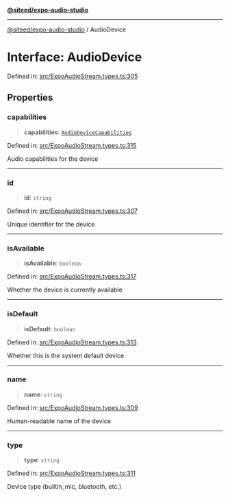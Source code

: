 [**@siteed/expo-audio-studio**](../README.md)

***

[@siteed/expo-audio-studio](../README.md) / AudioDevice

# Interface: AudioDevice

Defined in: [src/ExpoAudioStream.types.ts:305](https://github.com/deeeed/expo-audio-stream/blob/e496f5dd1024dfffefc22b133ee7e25a9e09a3b7/packages/expo-audio-studio/src/ExpoAudioStream.types.ts#L305)

## Properties

### capabilities

> **capabilities**: [`AudioDeviceCapabilities`](AudioDeviceCapabilities.md)

Defined in: [src/ExpoAudioStream.types.ts:315](https://github.com/deeeed/expo-audio-stream/blob/e496f5dd1024dfffefc22b133ee7e25a9e09a3b7/packages/expo-audio-studio/src/ExpoAudioStream.types.ts#L315)

Audio capabilities for the device

***

### id

> **id**: `string`

Defined in: [src/ExpoAudioStream.types.ts:307](https://github.com/deeeed/expo-audio-stream/blob/e496f5dd1024dfffefc22b133ee7e25a9e09a3b7/packages/expo-audio-studio/src/ExpoAudioStream.types.ts#L307)

Unique identifier for the device

***

### isAvailable

> **isAvailable**: `boolean`

Defined in: [src/ExpoAudioStream.types.ts:317](https://github.com/deeeed/expo-audio-stream/blob/e496f5dd1024dfffefc22b133ee7e25a9e09a3b7/packages/expo-audio-studio/src/ExpoAudioStream.types.ts#L317)

Whether the device is currently available

***

### isDefault

> **isDefault**: `boolean`

Defined in: [src/ExpoAudioStream.types.ts:313](https://github.com/deeeed/expo-audio-stream/blob/e496f5dd1024dfffefc22b133ee7e25a9e09a3b7/packages/expo-audio-studio/src/ExpoAudioStream.types.ts#L313)

Whether this is the system default device

***

### name

> **name**: `string`

Defined in: [src/ExpoAudioStream.types.ts:309](https://github.com/deeeed/expo-audio-stream/blob/e496f5dd1024dfffefc22b133ee7e25a9e09a3b7/packages/expo-audio-studio/src/ExpoAudioStream.types.ts#L309)

Human-readable name of the device

***

### type

> **type**: `string`

Defined in: [src/ExpoAudioStream.types.ts:311](https://github.com/deeeed/expo-audio-stream/blob/e496f5dd1024dfffefc22b133ee7e25a9e09a3b7/packages/expo-audio-studio/src/ExpoAudioStream.types.ts#L311)

Device type (builtin_mic, bluetooth, etc.)
